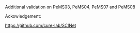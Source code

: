 
Additional validation on PeMS03, PeMS04, PeMS07 and PeMS08

Ackowledgement:

https://github.com/cure-lab/SCINet
